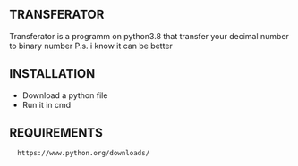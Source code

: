 TRANSFERATOR
------------
Transferator is a programm on python3.8 that transfer your decimal number to binary number 
P.s. i know it can be better
>
INSTALLATION
------------
+ Download a python file
+ Run it in cmd
>
REQUIREMENTS
------------
```sh
  https://www.python.org/downloads/
```

